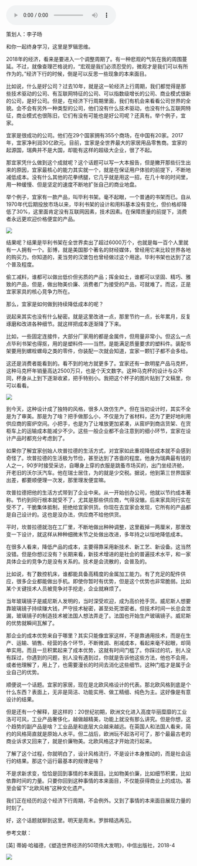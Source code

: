 <audio src="http://igetoss.cdn.igetget.com/mp3/201810/11/201810112017371673758518.mp3" controls="controls">您的浏览器不支持 audio 标签。</audio><p>策划人：李子旸</p><p>和你一起终身学习，这里是罗辑思维。</p><p>2018年的经济，看来是要进入一个调整周期了。有一种悲观的气氛在我的周围蔓延。不过，就像查理芒格说的，“宏观是我们必须忍受的，微观才是我们可以有所作为的。”经济下行的时候，倒是可以反思一些现象的本来面目。</p><p>比如说，什么是好公司？过去10年，就是这一轮经济上行周期，我们都觉得是那些技术驱动的公司、有互联网特征的公司、可以指数级增长的公司、商业模式很新的公司，是好公司。但是，在经济下行周期里面，我们有机会来看看公司世界的全貌。会不会有另外一种类型的公司，他们没有什么技术驱动，也没有什么互联网特征，商业模式也很陈旧，它们有没有可能也是好公司呢？还真有。举个例子，宜家。</p><p>宜家是很成功的公司。他们在29个国家拥有355个商场，在中国有20家。2017年，宜家净利润30亿欧元。目前，宜家是全世界最大的家居用品零售商。宜家的起源国，瑞典并不是大国，却能有这样的超级大企业，很了不起。</p><p>那宜家凭什么做到这个成就呢？这个话题可以写一大本报告，但是撇开那些衍生出来的原因，宜家最核心的能力其实就一个，就是在保证用户体验的前提下，不断地减低成本。没有什么其他的花拳绣腿，它几乎就是用这一招，在几十年的时间里，用一种缓慢、但是坚定的速度不断地扩张自己的商业地盘。</p><p>举个例子，宜家有一款产品，叫毕利书架。毫不起眼，一个普通的书架而已。自从1970年代后期投放市场以来，毕利书架的设计和用料基本没有变化，但价格却降低了30%，这里面肯定没有互联网因素，技术因素。在保障质量的前提下，消费者永远更欢迎价格便宜的产品。</p><img src="https://piccdn.igetget.com/img/201810/11/201810112049168730663434.jpg" /><p>结果呢？结果是毕利书架在全世界卖出了超过6000万个，也就是每一百个人里就有一人拥有一个。彭博，就是美国那个著名的财经媒体，曾经用它来比较世界各地的购买力。你知道的，麦当劳的汉堡包也曾经做过这个用途。毕利书架也达到了这个普及程度。</p><p>偷工减料，谁都可以做出低价但劣质的产品；挥金如土，谁都可以坚固、精巧、雅致的产品，但是，做出物美价廉、消费者广为接受的产品，可就难了。而这，正是宜家家具的核心竞争力所在。</p><p>那么，宜家是如何做到持续降低成本的呢？</p><p>说起来其实也没有什么秘密。就是这里改进一点，那里节约一点，长年累月，反复琢磨和改进各种细节。就这样把成本逐渐降了下来。</p><p>比如，一些固定连接件，大部分厂家用的都是金属件，但用量非常小。但这么一点点毕利书架也得抠，用的是塑料件——当然，是能满足质量要求的塑料件。装配书架要用到螺栓螺母之类的零件，你装配一次就会知道，宜家一颗钉子都不会多给。</p><p> </p><p>这还是消费者能看到的。看不到的地方就更多了。宜家还有一款明星产品马克杯，这种马克杯年销量高达2500万只，也是个天文数字。这种马克杯的设计与众不同，杯身从上到下逐渐收紧，把手特别小。我把这个杯子的图片贴到了文稿里，你可以看看。</p><img src="https://piccdn.igetget.com/img/201810/11/201810112019314256595632.jpg" /><p>到今天，这种设计成了独特的风格，很多人效仿生产。但在当初设计时，其实不全是为了审美。那是为了啥？把手做那么小，不仅是为了省材料，还为了更好地利用供应商的窑炉空间。小把手，也是为了让堆放更加紧凑，从窑炉到商店货架、在货柜车上的运输成本能减少不少。这些一般企业都不会注意到的细小环节，宜家在设计产品时都充分考虑到了。</p><p>如果你了解宜家创始人坎普拉德的生活方式，对宜家如此重视降低成本就不会感到奇怪了。坎普拉德的生活极为节俭，甚至达到了吝啬的程度。他身为瑞典最有钱的人之一，90岁时接受采访，自曝身上穿的衣服是跳蚤市场买的，出门坐经济舱，开老旧的沃尔沃汽车。他在瑞士居住，为的就是少交税。据说，他到第三世界国家出差，都要顺便理一次发，那里理发便宜嘛。</p><p>坎普拉德把他的生活方式带到了企业中来。从一开始创办公司，他就以节约成本著称。节约到同行根本就受不了，尤其是那些供应商，气得没辙。后来家具同行实在受不了，干脆集体抵制，拒绝给宜家供货。你现在去宜家会发现，它所有的产品都是自己设计的。这也是没办法，供应商不给他供货。</p><p>平时，坎普拉德就泡在工厂里，不断地做出种种调整，这里截掉一两厘米，那里改变一下设计，就这样从种种细微末节之处做出改进，多年持之以恒地降低成本。</p><p>在很多人看来，降低产品的成本，主要得靠采用新技术、新工艺、新设备。这当然没错。但是你想过没有？长期来看，新技术增进的是社会的普遍技术水平，和一家具体企业的竞争力是没有关系的。技术是会流散的，会普及的。</p><p>比如说，有了数控机床，谁都能具备高精度的金属加工能力。有了充足的配件供应，很多企业都能做出手机。即使你暂时有优势，但是这个优势也非常脆弱。比如某个关键技术人员被竞争对手挖走，企业就麻烦了。</p><p>当年玻璃镜子是威尼斯人发明的，当时深受欢迎，成为高价抢手货。威尼斯人想要靠玻璃镜子持续赚大钱，严守技术秘密，甚至处死泄密者。但技术时间一长总会泄漏，玻璃镜子的制造技术被法国人想法弄走了。法国也开始生产玻璃镜子。威尼斯的优势就瞬间瓦解了。</p><p>那企业的成本优势来自于哪里？其实只能像宜家这样，不是靠通用技术，而是在生产、运输、销售、经营的各个环节，不断微调、削减成本，看起来毫不起眼，却简单实用。而且一旦积累起来了成本优势，这就有时间门槛了。你踩过的坑，别人没有踩过，你遇到的问题，别人没有遇到过，你就是告诉他这些方法，他也不会用，或者他理解了，用上了，也需要漫长的时间去消化这些细节。这种门槛才是属于企业自己的优势。</p><p>顺便说一个话题。宜家的家居，现在是北欧风格设计的代表。那北欧风格到底是个什么东西？表面上，无非是简洁、功能实用、做工精细、纯色为主。这好像是有意设计的结果。</p><p>但是还有一个解释，是这样的：20世纪初期，欧洲文化进入高度华丽糜靡的工业洛可可风，工业产品奢侈化，越做越精美，功能上就没有那么讲究。但是你想，这个趋势的副产品是啥？工业品是和底层大众越来越远。在英国人和法国人看来，简约的风格简直就是原始人水平。但二战后，欧洲玩不起洛可可了，那个最最古老的商业诉求又回来了，就是价廉物美。北欧风格这才开始流行起来。</p><p>了解了这个过程，你就明白了，设计风格流行，不是设计本身推动的，而是社会运行的结果。那这个运行最基本的规律是啥？</p><p>不是求新求变，恰恰是回到事情的本来面目。比如物美价廉，比如细节积累，比如依靠时间的力量。只要你回到这种事情的本来面目，不仅能获得商业上的成功。甚至会留下“北欧风格”这种文化遗产。</p><p>我们正在经历的这个经济下行周期，不会例外。又到了事情的本来面目展现力量的时刻了。</p><p> </p><p></p><p></p><p>好，这个话题就聊到这里。明天是周末。罗胖精选再见。<br></p><p>参考文献：<br></p><p>[英] 蒂姆·哈福德，《塑造世界经济的50项伟大发明》，中信出版社，2018-4</p><img src="https://piccdn.igetget.com/img/201810/11/201810112019580215928614.jpg" />